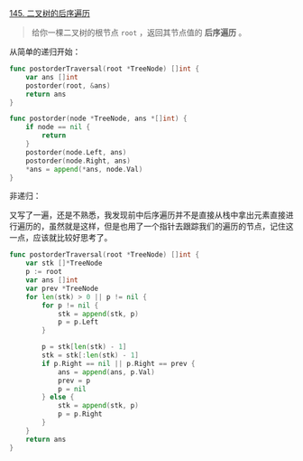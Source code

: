 [145. 二叉树的后序遍历](https://leetcode.cn/problems/binary-tree-postorder-traversal/)

> 给你一棵二叉树的根节点 `root` ，返回其节点值的 **后序遍历** 。

从简单的递归开始：

```go
func postorderTraversal(root *TreeNode) []int {
    var ans []int
    postorder(root, &ans)
    return ans
}

func postorder(node *TreeNode, ans *[]int) {
    if node == nil {
        return
    }
    postorder(node.Left, ans)
    postorder(node.Right, ans)
    *ans = append(*ans, node.Val)
}
```

非递归：

又写了一遍，还是不熟悉，我发现前中后序遍历并不是直接从栈中拿出元素直接进行遍历的，虽然就是这样，但是也用了一个指针去跟踪我们的遍历的节点，记住这一点，应该就比较好思考了。

```go
func postorderTraversal(root *TreeNode) []int {
    var stk []*TreeNode
    p := root
    var ans []int
    var prev *TreeNode
    for len(stk) > 0 || p != nil {
        for p != nil {
            stk = append(stk, p)
            p = p.Left
        }

        p = stk[len(stk) - 1]
        stk = stk[:len(stk) - 1]
        if p.Right == nil || p.Right == prev {
            ans = append(ans, p.Val)
            prev = p
            p = nil
        } else {
            stk = append(stk, p)
            p = p.Right
        }
    }
    return ans
}
```

